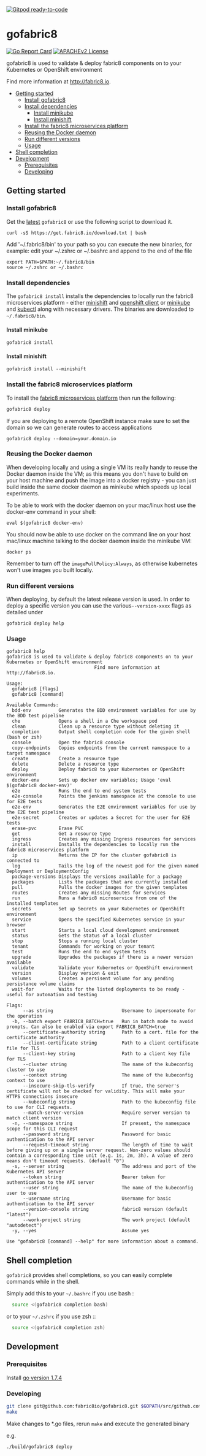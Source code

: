 [![Gitpod ready-to-code](https://img.shields.io/badge/Gitpod-ready--to--code-blue?logo=gitpod)](https://gitpod.io/#https://github.com/fabric8io/gofabric8)

# gofabric8

[![Go Report Card](https://goreportcard.com/badge/github.com/fabric8io/gofabric8)](https://goreportcard.com/report/github.com/fabric8io/gofabric8)
[![APACHEv2 License](https://img.shields.io/badge/license-APACHEv2-blue.svg)](https://github.com/fabric8io/gofabric8/blob/master/LICENSE)

gofabric8 is used to validate & deploy fabric8 components on to your Kubernetes
or OpenShift environment

Find more information at http://fabric8.io.

<!-- START doctoc generated TOC please keep comment here to allow auto update -->
<!-- DON'T EDIT THIS SECTION, INSTEAD RE-RUN doctoc TO UPDATE -->


- [Getting started](#getting-started)
  - [Install gofabric8](#install-gofabric8)
  - [Install dependencies](#install-dependencies)
    - [Install minikube](#install-minikube)
    - [Install minishift](#install-minishift)
  - [Install the fabric8 microservices platform](#install-the-fabric8-microservices-platform)
  - [Reusing the Docker daemon](#reusing-the-docker-daemon)
  - [Run different versions](#run-different-versions)
  - [Usage](#usage)
- [Shell completion](#shell-completion)
- [Development](#development)
  - [Prerequisites](#prerequisites)
  - [Developing](#developing)

<!-- END doctoc generated TOC please keep comment here to allow auto update -->

## Getting started

### Install gofabric8

Get the [latest](https://github.com/fabric8io/gofabric8/releases/latest/)
`gofabric8` or use the following script to download it.

```
curl -sS https://get.fabric8.io/download.txt | bash
```

Add '~/.fabric8/bin' to your path so you can execute the new binaries, for
example: edit your ~/.zshrc or ~/.bashrc and append to the end of the file

```
export PATH=$PATH:~/.fabric8/bin
source ~/.zshrc or ~/.bashrc
```

### Install dependencies

The `gofabric8 install` installs the dependencies to locally run the fabric8
microservices platform - either [minishift][minishift] and [openshift
client][oc] or [minikube][minikube] and [kubectl][kubectl] along with necessary
drivers. The binaries are downloaded to `~/.fabric8/bin`.

#### Install minikube

```
gofabric8 install
```

#### Install minishift

```
gofabric8 install --minishift
```

### Install the fabric8 microservices platform

To install the [fabric8 microservices platform](http://fabric8.io/) then run the following:

```sh
gofabric8 deploy
```

If you are deploying to a remote OpenShift instance make sure to set the domain
so we can generate routes to access applications

```
gofabric8 deploy --domain=your.domain.io
```

### Reusing the Docker daemon

When developing locally and using a single VM its really handy to reuse the
Docker daemon inside the VM; as this means you don't have to build on your host
machine and push the image into a docker registry - you can just build inside
the same docker daemon as minikube which speeds up local experiments.

To be able to work with the docker daemon on your mac/linux host use the
docker-env command in your shell:

```
eval $(gofabric8 docker-env)
```

You should now be able to use docker on the command line on your host mac/linux
machine talking to the docker daemon inside the minikube VM:

```
docker ps
```

Remember to turn off the `imagePullPolicy:Always`, as otherwise kubernetes won't
use images you built locally.

### Run different versions

When deploying, by default the latest release version is used. In order to
deploy a specific version you can use the various`--version-xxxx` flags as
detailed under

```
gofabric8 deploy help
```

### Usage

```
gofabric8 help
gofabric8 is used to validate & deploy fabric8 components on to your Kubernetes or OpenShift environment
								Find more information at http://fabric8.io.

Usage:
  gofabric8 [flags]
  gofabric8 [command]

Available Commands:
  bdd-env          Generates the BDD environment variables for use by the BDD test pipeline
  che              Opens a shell in a Che workspace pod
  clean            Clean up a resource type without deleting it
  completion       Output shell completion code for the given shell (bash or zsh)
  console          Open the fabric8 console
  copy-endpoints   Copies endpoints from the current namespace to a target namespace
  create           Create a resource type
  delete           Delete a resource type
  deploy           Deploy fabric8 to your Kubernetes or OpenShift environment
  docker-env       Sets up docker env variables; Usage 'eval $(gofabric8 docker-env)'
  e2e              Runs the end to end system tests
  e2e-console      Points the jenkins namespace at the console to use for E2E tests
  e2e-env          Generates the E2E environment variables for use by the E2E test pipeline
  e2e-secret       Creates or updates a Secret for the user for E2E tests
  erase-pvc        Erase PVC
  get              Get a resource type
  ingress          Creates any missing Ingress resources for services
  install          Installs the dependencies to locally run the fabric8 microservices platform
  ip               Returns the IP for the cluster gofabric8 is connected to
  log              Tails the log of the newest pod for the given named Deployment or DeploymentConfig
  package-versions Displays the versions available for a package
  packages         Lists the packages that are currently installed
  pull             Pulls the docker images for the given templates
  routes           Creates any missing Routes for services
  run              Runs a fabric8 microservice from one of the installed templates
  secrets          Set up Secrets on your Kubernetes or OpenShift environment
  service          Opens the specified Kubernetes service in your browser
  start            Starts a local cloud development environment
  status           Gets the status of a local cluster
  stop             Stops a running local cluster
  tenant           Commands for working on your tenant
  test             Runs the end to end system tests
  upgrade          Upgrades the packages if there is a newer version available
  validate         Validate your Kubernetes or OpenShift environment
  version          Display version & exit
  volumes          Creates a persisent volume for any pending persistance volume claims
  wait-for         Waits for the listed deployments to be ready - useful for automation and testing

Flags:
      --as string                         Username to impersonate for the operation
  -b, --batch export FABRIC8_BATCH=true   Run in batch mode to avoid prompts. Can also be enabled via export FABRIC8_BATCH=true
      --certificate-authority string      Path to a cert. file for the certificate authority
      --client-certificate string         Path to a client certificate file for TLS
      --client-key string                 Path to a client key file for TLS
      --cluster string                    The name of the kubeconfig cluster to use
      --context string                    The name of the kubeconfig context to use
      --insecure-skip-tls-verify          If true, the server's certificate will not be checked for validity. This will make your HTTPS connections insecure
      --kubeconfig string                 Path to the kubeconfig file to use for CLI requests.
      --match-server-version              Require server version to match client version
  -n, --namespace string                  If present, the namespace scope for this CLI request
      --password string                   Password for basic authentication to the API server
      --request-timeout string            The length of time to wait before giving up on a single server request. Non-zero values should contain a corresponding time unit (e.g. 1s, 2m, 3h). A value of zero means don't timeout requests. (default "0")
  -s, --server string                     The address and port of the Kubernetes API server
      --token string                      Bearer token for authentication to the API server
      --user string                       The name of the kubeconfig user to use
      --username string                   Username for basic authentication to the API server
      --version-console string            fabric8 version (default "latest")
      --work-project string               The work project (default "autodetect")
  -y, --yes                               Assume yes

Use "gofabric8 [command] --help" for more information about a command.

```

## Shell completion

``gofabric8`` provides shell completions, so you can easily complete commands while in the shell.

Simply add this to your ``~/.bashrc`` if you use bash :

```sh
  source <(gofabric8 completion bash)
```

or to your ``~/.zshrc`` if you use zsh ::

```sh
  source <(gofabric8 completion zsh)
```

## Development

### Prerequisites

Install [go version 1.7.4](https://golang.org/doc/install)

### Developing

```sh
git clone git@github.com:fabric8io/gofabric8.git $GOPATH/src/github.com/fabric8io/gofabric8
make
```

Make changes to *.go files, rerun `make` and execute the generated binary

e.g.

```sh
./build/gofabric8 deploy

```

[kubectl]: https://kubernetes.io/docs/reference/kubectl/overview/
[minikube]: https://github.com/kubernetes/minikube
[minishift]: https://github.com/minishift/minishift
[oc]: https://docs.openshift.org/latest/cli_reference/index.html
